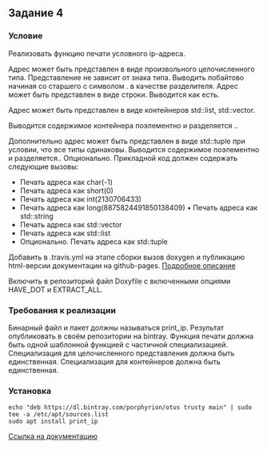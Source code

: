 Задание 4
-----
### Условие

Реализовать функцию печати условного ip-адреса.

Адрес может быть представлен в виде произвольного целочисленного типа. Представление не зависит от знака типа. Выводить побайтово начиная со старшего с символом . в качестве разделителя.
Адрес может быть представлен в виде строки. Выводится как есть.

Адрес может быть представлен в виде контейнеров std::list, std::vector.

Выводится содержимое контейнера поэлементно и разделяется ..

Дополнительно адрес может быть представлен в виде std::tuple при условии, что все типы одинаковы. Выводится содержимое поэлементно и разделяется.. Опционально.
Прикладной код должен содержать следующие вызовы:
+ Печать адреса как char(-1)
+ Печать адреса как short(0)
+ Печать адреса как int(2130706433)
+ Печать адреса как long(8875824491850138409) • Печать адреса как std::string
+ Печать адреса как std::vector
+ Печать адреса как std::list
+ Опционально. Печать адреса как std::tuple

Добавить в .travis.yml на этапе сборки вызов doxygen и публикацию html-версии документации на github-pages. [Подробное описание](https://docs.travis-ci.com/user/deployment/pages/)

Включить в репозиторий файл Doxyfile с включенными опциями HAVE_DOT
и EXTRACT_ALL.

### Требования к реализации

Бинарный файл и пакет должны называться print_ip. Результат опубликовать в своём репозитории на bintray.
Функция печати должна быть одной шаблонной функцией с частичной специализацией. Специализация для целочисленного представления должна быть единственная. Специализация для контейнеров должна быть единственная.

### Установка

    echo "deb https://dl.bintray.com/porphyrion/otus trusty main" | sudo tee -a /etc/apt/sources.list
    sudo apt install print_ip

[Ссылка на документацию](https://porphyrion.github.io/otus.lesson.4/index.html)
